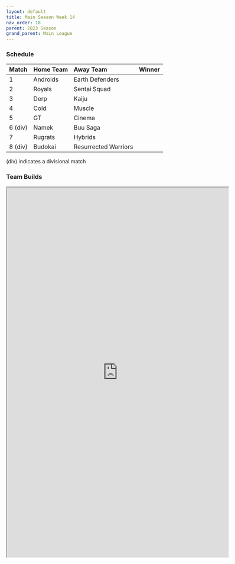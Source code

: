 ```yaml
---
layout: default
title: Main Season Week 14
nav_order: 18
parent: 2023 Season
grand_parent: Main League
---
```

### Schedule

| Match   | Home Team | Away Team            | Winner |
|:--------|:----------|:---------------------|:-------|
| 1       | Androids  | Earth Defenders      |        |
| 2       | Royals    | Sentai Squad         |        |
| 3       | Derp      | Kaiju                |        |
| 4       | Cold      | Muscle               |        |
| 5       | GT        | Cinema               |        |
| 6 (div) | Namek     | Buu Saga             |        |
| 7       | Rugrats   | Hybrids              |        |
| 8 (div) | Budokai   | Resurrected Warriors |        |


(div) indicates a divisional match

### Team Builds 

<iframe width=600 height=1000 scrolling="yes" src="https://docs.google.com/document/d/e/2PACX-1vTPtme9IODlP23v_04crYcVfjHEYT5jZ-Cip6EsllGI9_5zKxIxfXgftnOeLa2Zw76ZfC4m25FcjF5W/pub?embedded=true"></iframe>